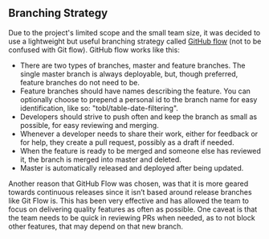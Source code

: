 ## Branching Strategy

Due to the project's limited scope and the small team size, it was decided to use a lightweight but useful branching strategy called [GitHub flow](https://guides.github.com/introduction/flow/) (not to be confused with Git flow). GitHub flow works like this:

* There are two types of branches, master and feature branches. The single master branch is always deployable, but, though preferred, feature branches do not need to be.
* Feature branches should have names describing the feature. You can optionally choose to prepend a personal id to the branch name for easy identification, like so: "tobl/table-date-filtering".
* Developers should strive to push often and keep the branch as small as possible, for easy reviewing and merging.
* Whenever a developer needs to share their work, either for feedback or for help, they create a pull request, possibly as a draft if needed.
* When the feature is ready to be merged and someone else has reviewed it, the branch is merged into master and deleted.
* Master is automatically released and deployed after being updated.

Another reason that GitHub Flow was chosen, was that it is more geared towards continuous releases since it isn’t based around release branches like Git Flow is. This has been very effective and has allowed the team to focus on delivering quality features as often as possible. One caveat is that the team needs to be quick in reviewing PRs when needed, as to not block other features, that may depend on that new branch.
